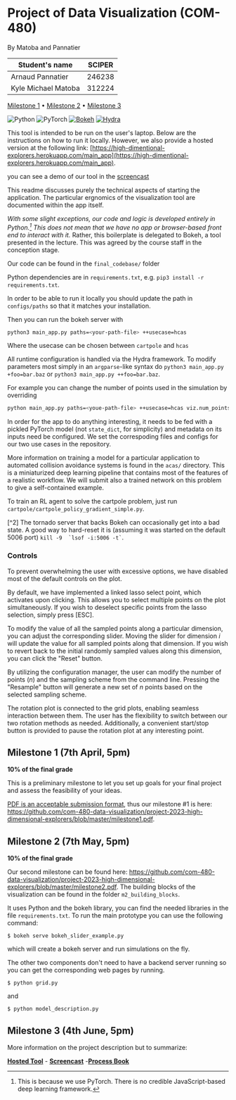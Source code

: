 # Project of Data Visualization (COM-480)

By Matoba and Pannatier

| Student's name      | SCIPER |
| ------------------- | ------ |
| Arnaud Pannatier    | 246238 |
| Kyle Michael Matoba | 312224 |

[Milestone 1](#milestone-1) • [Milestone 2](#milestone-2) • [Milestone 3](#milestone-3) 

![Python](https://img.shields.io/badge/python-3670A0?style=for-the-badge&logo=python&logoColor=ffdd54)
![PyTorch](https://img.shields.io/badge/PyTorch-%23EE4C2C.svg?style=for-the-badge&logo=PyTorch&logoColor=white)
[![Bokeh](https://img.shields.io/badge/Bokeh-%23F94D5C.svg?style=for-the-badge&logo=Bokeh&logoColor=white)](https://bokeh.org)
[![Hydra](https://img.shields.io/badge/Hydra-%2300B4B6.svg?style=for-the-badge&logo=Hydra&logoColor=white)](https://hydra.cc)

This tool is intended to be run on the user's laptop. Below are the instructions on how to run it locally.
However, we also provide a hosted version at the following link: [https://high-dimentional-explorers.herokuapp.com/main_app](https://high-dimentional-explorers.herokuapp.com/main_app).

you can see a demo of our tool in the [screencast](screencast.mp4)

This readme discusses purely the technical aspects of starting 
the application. The particular ergnomics of the visualization 
tool are documented within the app itself.

_With some slight exceptions, our code and logic is developed 
entirely in Python.[^1] This does not mean that we have no app or 
browser-based front end to interact with it._ Rather, this 
boilerplate is delegated to Bokeh, a tool presented in the 
lecture. This was agreed by the course staff in the conception 
stage.

Our code can be found in the `final_codebase/` folder

Python dependencies are in `requirements.txt`, e.g. 
`pip3 install -r requirements.txt`.

In order to be able to run it locally you should update the path in 
`configs/paths` so that it matches your installation.

Then you can run the bokeh server with 
```bash
python3 main_app.py paths=<your-path-file> ++usecase=hcas
```
Where the usecase can be chosen between `cartpole` and `hcas`

All runtime configuration is handled via the Hydra framework.
To modify parameters most simply in an `argparse`-like syntax
do `python3 main_app.py +foo=bar.baz` or 
`python3 main_app.py ++foo=bar.baz`. 

For example you can change the number of points used in the simulation by overriding 

```bash
python main_app.py paths=<youe-path-file> ++usecase=hcas viz.num_points=1000
```
In order for the app to do anything interesting, it needs to be
fed with a pickled PyTorch model (not `state_dict`, for simplicity)
and metadata on its inputs need be configured. We set the correspoding files and configs for our two use cases in the repository.

More information on training a model for a particular application
to automated collision avoidance systems is found in the `acas/`
directory. This is a miniaturized deep learning pipeline that
contains most of the features of a realistic workflow. 
We will submit also a trained network on this problem
to give a self-contained example. 

To train an RL agent to solve the cartpole problem, just run `cartpole/cartpole_policy_gradient_simple.py`. 

[^2] The tornado server that backs Bokeh can occasionally get into a 
bad state. A good way to hard-reset it is (assuming it was started on 
the default 5006 port) `` kill -9  `lsof -i:5006 -t` ``.

[^1]: This is because we use PyTorch. There is no credible 
JavaScript-based deep learning framework.

### Controls
To prevent overwhelming the user with excessive options, we have disabled most of the default controls on the plot.

By default, we have implemented a linked lasso select point, which activates upon clicking. This allows you to select multiple points on the plot simultaneously. If you wish to deselect specific points from the lasso selection, simply press [ESC].

To modify the value of all the sampled points along a particular dimension, you can adjust the corresponding slider. Moving the slider for dimension $i$ will update the value for all sampled points along that dimension. If you wish to revert back to the initial randomly sampled values along this dimension, you can click the "Reset" button.

By utilizing the configuration manager, the user can modify the number of points ($n$) and the sampling scheme from the command line. Pressing the "Resample" button will generate a new set of $n$ points based on the selected sampling scheme.

The rotation plot is connected to the grid plots, enabling seamless interaction between them. The user has the flexibility to switch between our two rotation methods as needed. Additionally, a convenient start/stop button is provided to pause the rotation plot at any interesting point.

## Milestone 1 (7th April, 5pm)

**10% of the final grade**

This is a preliminary milestone to let you set up goals for your final project and assess the feasibility of your ideas.

[PDF is an acceptable submission format](https://edstem.org/eu/courses/94/discussion/29290?comment=52044), thus our milestone \#1 is here: https://github.com/com-480-data-visualization/project-2023-high-dimensional-explorers/blob/master/milestone1.pdf.

## Milestone 2 (7th May, 5pm)

**10% of the final grade**

Our second milestone can be found here: https://github.com/com-480-data-visualization/project-2023-high-dimensional-explorers/blob/master/milestone2.pdf.
The building blocks of the visualization can be found in the folder `m2_building_blocks`.

It uses Python and the bokeh library, you can find the needed libraries in the file `requirements.txt`. 
To run the main prototype you can use the following command:
```shell
$ bokeh serve bokeh_slider_example.py
```
which will create a bokeh server and run simulations on the fly.

The other two components don't need to have a backend server running so you can get the corresponding web pages by running.

```shell
$ python grid.py
```
and 

```shell
$ python model_description.py
```



## Milestone 3 (4th June, 5pm)

More information on the project description but to summarize:

[**Hosted Tool**](https://high-dimentional-explorers.herokuapp.com/main_app) - [**Screencast**](screencast.mp4) -[**Process Book**](process_book.pdf)


